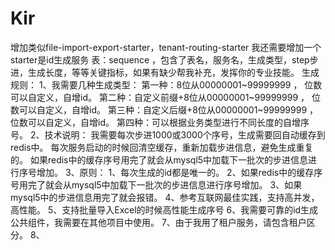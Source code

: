 <!------------------------------------------------------------------------------------
   Add Rules to this file or a short description and have Kiro refine them for you:   
-------------------------------------------------------------------------------------> 


# Kir
增加类似file-import-export-starter，tenant-routing-starter
我还需要增加一个starter是id生成服务
表：sequence ，包含了表名，服务名，生成类型，step步进，生成长度，等等关键指标，如果有缺少帮我补充，发挥你的专业技能。
生成规则：
1、我需要几种生成类型：
第一种：8位从00000001~99999999 ， 位数可以自定义，自增id。
第二种：自定义前缀+8位从00000001~99999999 ， 位数可以自定义，自增id。
第三种：自定义后缀+8位从00000001~99999999 ， 位数可以自定义，自增id。
第四种：可以根据业务类型进行不同长度的自增序号。
2、技术说明：
我需要每次步进1000或3000个序号，生成需要回自动缓存到redis中。
每次服务启动的时候回清空缓存，重新加载步进信息，避免生成重复的。
如果redis中的缓存序号用完了就会从mysql5中加载下一批次的步进信息进行序号增加。
3、原则：
1、每次生成的id都是唯一的。
2、如果redis中的缓存序号用完了就会从mysql5中加载下一批次的步进信息进行序号增加。
3、如果mysql5中的步进信息用完了就会报错。
4、参考互联网最佳实践，支持高并发，高性能。
5、支持批量导入Excel的时候高性能生成序号
6、我需要可靠的id生成公共组件，我需要在其他项目中使用。
7、由于我用了租户服务，请包含租户区分。
8、
